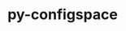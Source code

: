---
title: "py-configspace"
layout: cache
categories: [package, develop-2024-05-26]
meta: {"versions": ["0.4.20"], "compilers": ["gcc@=11.4.0", "gcc@=9.4.0", "oneapi@=2024.0.0"], "oss": ["ubuntu20.04", "ubuntu22.04"], "platforms": ["linux"], "targets": ["neoverse_v1", "neoverse_v2", "ppc64le", "x86_64_v3"], "stacks": ["e4s", "e4s-neoverse-v2", "e4s-neoverse_v1", "e4s-oneapi", "e4s-power", "root"], "num_specs": 6, "num_specs_by_stack": {"e4s-power": 1, "root": 6, "e4s-neoverse_v1": 1, "e4s-neoverse-v2": 1, "e4s": 2, "e4s-oneapi": 1}}
spec_details: [{"hash": "3vlfnd3qpilrf65hwwkyu2uhxpg6z67o", "compiler": "gcc@=9.4.0", "versions": ["0.4.20"], "os": "ubuntu20.04", "platform": "linux", "target": "ppc64le", "variants": ["build_system=python_pip"], "stacks": ["e4s-power", "root"], "size": "-", "tarball": "https://binaries.spack.io/releases/develop-2024-05-26/build_cache/linux-ubuntu20.04-ppc64le/gcc-9.4.0/py-configspace-0.4.20/linux-ubuntu20.04-ppc64le-gcc-9.4.0-py-configspace-0.4.20-3vlfnd3qpilrf65hwwkyu2uhxpg6z67o.spack"}, {"hash": "gvtjpsjgp6gjcvuk32dgionad6h22mz3", "compiler": "gcc@=11.4.0", "versions": ["0.4.20"], "os": "ubuntu22.04", "platform": "linux", "target": "neoverse_v1", "variants": ["build_system=python_pip"], "stacks": ["e4s-neoverse_v1", "root"], "size": "-", "tarball": "https://binaries.spack.io/releases/develop-2024-05-26/build_cache/linux-ubuntu22.04-neoverse_v1/gcc-11.4.0/py-configspace-0.4.20/linux-ubuntu22.04-neoverse_v1-gcc-11.4.0-py-configspace-0.4.20-gvtjpsjgp6gjcvuk32dgionad6h22mz3.spack"}, {"hash": "ik2v6n5wv2vtj3hx3gnxjirrxmbfblpl", "compiler": "gcc@=11.4.0", "versions": ["0.4.20"], "os": "ubuntu22.04", "platform": "linux", "target": "neoverse_v2", "variants": ["build_system=python_pip"], "stacks": ["e4s-neoverse-v2", "root"], "size": "-", "tarball": "https://binaries.spack.io/releases/develop-2024-05-26/build_cache/linux-ubuntu22.04-neoverse_v2/gcc-11.4.0/py-configspace-0.4.20/linux-ubuntu22.04-neoverse_v2-gcc-11.4.0-py-configspace-0.4.20-ik2v6n5wv2vtj3hx3gnxjirrxmbfblpl.spack"}, {"hash": "zswxaavz6wx6hoa3zyef6ivupvte4tjn", "compiler": "gcc@=11.4.0", "versions": ["0.4.20"], "os": "ubuntu22.04", "platform": "linux", "target": "x86_64_v3", "variants": ["build_system=python_pip"], "stacks": ["root", "e4s"], "size": "-", "tarball": "https://binaries.spack.io/releases/develop-2024-05-26/build_cache/linux-ubuntu22.04-x86_64_v3/gcc-11.4.0/py-configspace-0.4.20/linux-ubuntu22.04-x86_64_v3-gcc-11.4.0-py-configspace-0.4.20-zswxaavz6wx6hoa3zyef6ivupvte4tjn.spack"}, {"hash": "vzsvvjbkadytofbaf6mearaq7n7shdnw", "compiler": "gcc@=11.4.0", "versions": ["0.4.20"], "os": "ubuntu22.04", "platform": "linux", "target": "x86_64_v3", "variants": ["build_system=python_pip"], "stacks": ["root", "e4s"], "size": "-", "tarball": "https://binaries.spack.io/releases/develop-2024-05-26/build_cache/linux-ubuntu22.04-x86_64_v3/gcc-11.4.0/py-configspace-0.4.20/linux-ubuntu22.04-x86_64_v3-gcc-11.4.0-py-configspace-0.4.20-vzsvvjbkadytofbaf6mearaq7n7shdnw.spack"}, {"hash": "5umrwj4ow7jaeuffqzsxebw2p5jzeoct", "compiler": "oneapi@=2024.0.0", "versions": ["0.4.20"], "os": "ubuntu22.04", "platform": "linux", "target": "x86_64_v3", "variants": ["build_system=python_pip"], "stacks": ["e4s-oneapi", "root"], "size": "-", "tarball": "https://binaries.spack.io/releases/develop-2024-05-26/build_cache/linux-ubuntu22.04-x86_64_v3/oneapi-2024.0.0/py-configspace-0.4.20/linux-ubuntu22.04-x86_64_v3-oneapi-2024.0.0-py-configspace-0.4.20-5umrwj4ow7jaeuffqzsxebw2p5jzeoct.spack"}]
---